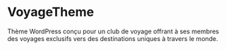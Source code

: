 # VoyageTheme
Thème WordPress conçu pour un club de voyage offrant à ses membres des voyages exclusifs vers des destinations uniques à travers le monde.

